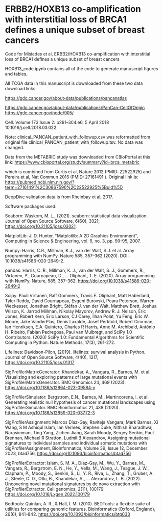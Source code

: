 # ERBB2/HOXB13 co-amplification with interstitial loss of BRCA1 defines a unique subset of breast cancers
Code for Misiades et al, ERBB2/HOXB13 co-amplification with interstitial loss of BRCA1 defines a unique subset of breast cancers

HOXB13_code.ipynb contains all of the code to generate manuscript figures and tables.

All TCGA data in this manuscript is downloaded from these two data download links:

https://gdc.cancer.gov/about-data/publications/pancanatlas

https://gdc.cancer.gov/about-data/publications/PanCan-CellOfOrigin
https://gdc.cancer.gov/node/905/

Cell. Volume 173 Issue 2: p291–304.e6, 5 April 2018 10.1016/j.cell.2018.03.022

Note: clinical_PANCAN_patient_with_followup.csv was reformatted from original file clinical_PANCAN_patient_with_followup.tsv. No data was changed.


Data from the METABRIC study was downloaded from CBioPortal at this link: https://www.cbioportal.org/study/summary?id=brca_metabric

which is combined from Curtis et al, Nature 2012 (PMID: 22522925) and Pereira et al, Nat Commun 2016 (PMID: 27161491 ). Original link is:
https://pubmed.ncbi.nlm.nih.gov/?term=27161491%2C30867590%2C22522925%5Buid%5D

DeepDive validation data is from Rheinbay et al, 2017. 

Software packages used:

Seaborn: Waskom, M. L., (2021). seaborn: statistical data visualization. Journal of Open Source Software, 6(60), 3021, https://doi.org/10.21105/joss.03021.

MatplotLib: J. D. Hunter, "Matplotlib: A 2D Graphics Environment", Computing in Science & Engineering, vol. 9, no. 3, pp. 90-95, 2007.

Numpy: Harris, C.R., Millman, K.J., van der Walt, S.J. et al. Array programming with NumPy. Nature 585, 357–362 (2020). DOI: 10.1038/s41586-020-2649-2.

pandas: Harris, C. R., Millman, K. J., van der Walt, S. J., Gommers, R., Virtanen, P., Cournapeau, D., … Oliphant, T. E. (2020). Array programming with NumPy. Nature, 585, 357–362. https://doi.org/10.1038/s41586-020-2649-2

Scipy: Pauli Virtanen, Ralf Gommers, Travis E. Oliphant, Matt Haberland, Tyler Reddy, David Cournapeau, Evgeni Burovski, Pearu Peterson, Warren Weckesser, Jonathan Bright, Stéfan J. van der Walt, Matthew Brett, Joshua Wilson, K. Jarrod Millman, Nikolay Mayorov, Andrew R. J. Nelson, Eric Jones, Robert Kern, Eric Larson, CJ Carey, İlhan Polat, Yu Feng, Eric W. Moore, Jake VanderPlas, Denis Laxalde, Josef Perktold, Robert Cimrman, Ian Henriksen, E.A. Quintero, Charles R Harris, Anne M. Archibald, Antônio H. Ribeiro, Fabian Pedregosa, Paul van Mulbregt, and SciPy 1.0 Contributors. (2020) SciPy 1.0: Fundamental Algorithms for Scientific Computing in Python. Nature Methods, 17(3), 261-272.

Lifelines: Davidson-Pilon, (2019). lifelines: survival analysis in Python. Journal of Open Source Software, 4(40), 1317, https://doi.org/10.21105/joss.01317

SigProfilerMatrixGenerator: Khandekar, A., Vangara, R., Barnes, M. et al. Visualizing and exploring patterns of large mutational events with SigProfilerMatrixGenerator. BMC Genomics 24, 469 (2023). https://doi.org/10.1186/s12864-023-09584-y

SigProfilerSimulator: Bergstrom, E.N., Barnes, M., Martincorena, I. et al. Generating realistic null hypothesis of cancer mutational landscapes using SigProfilerSimulator. BMC Bioinformatics 21, 438 (2020). https://doi.org/10.1186/s12859-020-03772-3

SigProfilerAssignment: Marcos Díaz-Gay, Raviteja Vangara, Mark Barnes, Xi Wang, S M Ashiqul Islam, Ian Vermes, Stephen Duke, Nithish Bharadhwaj Narasimman, Ting Yang, Zichen Jiang, Sarah Moody, Sergey Senkin, Paul Brennan, Michael R Stratton, Ludmil B Alexandrov, Assigning mutational signatures to individual samples and individual somatic mutations with SigProfilerAssignment, Bioinformatics, Volume 39, Issue 12, December 2023, btad756, https://doi.org/10.1093/bioinformatics/btad756

SigProfilerExtractor: Islam, S. M. A., Díaz-Gay, M., Wu, Y., Barnes, M., Vangara, R., Bergstrom, E. N., He, Y., Vella, M., Wang, J., Teague, J. W., Clapham, P., Moody, S., Senkin, S., Li, Y. R., Riva, L., Zhang, T., Gruber, A. J., Steele, C. D., Otlu, B., Khandekar, A., … Alexandrov, L. B. (2022). Uncovering novel mutational signatures by de novo extraction with SigProfilerExtractor. Cell genomics, 2(11), 100179. https://doi.org/10.1016/j.xgen.2022.100179

Bedtools: Quinlan, A. R., & Hall, I. M. (2010). BEDTools: a flexible suite of utilities for comparing genomic features. Bioinformatics (Oxford, England), 26(6), 841–842. https://doi.org/10.1093/bioinformatics/btq033


